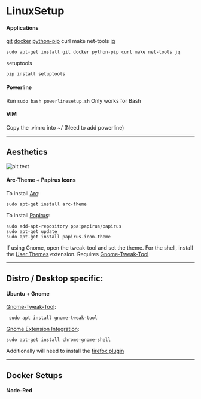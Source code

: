 # LinuxSetup

#### Applications
[git](https://help.ubuntu.com/lts/serverguide/git.html)
[docker](https://www.docker.com/)
[python-pip](https://pypi.python.org/pypi/pip)
curl
make
net-tools
[jq](https://stedolan.github.io/jq/)
```
sudo apt-get install git docker python-pip curl make net-tools jq
```
setuptools
```
pip install setuptools
```

#### Powerline
Run `sudo bash powerlinesetup.sh`
Only works for Bash

#### VIM
Copy the .vimrc into ~/  (Need to add powerline)

---
## Aesthetics
![alt text][desktop]


#### Arc-Theme + Papirus Icons
To install [Arc](https://github.com/horst3180/arc-theme):
```
sudo apt-get install arc-theme
```

To install [Papirus](https://github.com/PapirusDevelopmentTeam/papirus-icon-theme):
```
sudo add-apt-repository ppa:papirus/papirus
sudo apt-get update
sudo apt-get install papirus-icon-theme
```
If using Gnome, open the tweak-tool and set the theme. For the shell, install the [User Themes](https://extensions.gnome.org/extension/19/user-themes/) extension. Requires [Gnome-Tweak-Tool](https://launchpad.net/ubuntu/+source/gnome-tweak-tool)

---
## Distro / Desktop specific:

#### Ubuntu + Gnome
[Gnome-Tweak-Tool](https://launchpad.net/ubuntu/+source/gnome-tweak-tool):
```
 sudo apt install gnome-tweak-tool
 ```
 [Gnome Extension Integration](https://wiki.gnome.org/Projects/GnomeShellIntegrationForChrome/Installation):
 ```
 sudo apt-get install chrome-gnome-shell
 ```
 Additionally will need to install the [firefox plugin](https://addons.mozilla.org/en-US/firefox/addon/gnome-shell-integration/)

---
## Docker Setups

#### Node-Red




 [desktop]: https://github.com/Coderkido/LinuxSetup/blob/master/Images/Desktop.png?raw=true "Gnome Desktop with Arc Dark"
